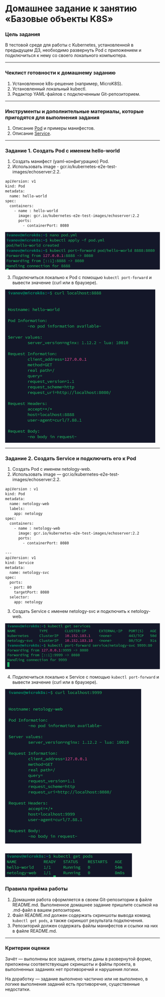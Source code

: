 # Домашнее задание к занятию «Базовые объекты K8S»

### Цель задания

В тестовой среде для работы с Kubernetes, установленной в предыдущем ДЗ, необходимо развернуть Pod с приложением и подключиться к нему со своего локального компьютера. 

------

### Чеклист готовности к домашнему заданию

1. Установленное k8s-решение (например, MicroK8S).
2. Установленный локальный kubectl.
3. Редактор YAML-файлов с подключенным Git-репозиторием.

------

### Инструменты и дополнительные материалы, которые пригодятся для выполнения задания

1. Описание [Pod](https://kubernetes.io/docs/concepts/workloads/pods/) и примеры манифестов.
2. Описание [Service](https://kubernetes.io/docs/concepts/services-networking/service/).

------

### Задание 1. Создать Pod с именем hello-world

1. Создать манифест (yaml-конфигурацию) Pod.
2. Использовать image - gcr.io/kubernetes-e2e-test-images/echoserver:2.2.

```
apiVersion: v1
kind: Pod
metadata:
  name: hello-world
spec:
  containers:
    - name : hello-world
      image: gcr.io/kubernetes-e2e-test-images/echoserver:2.2
      ports:
        - containerPort: 8080
```
![k8s](https://github.com/gaming4funNel/k8s-hw-2/blob/main/img/1.png)

3. Подключиться локально к Pod с помощью `kubectl port-forward` и вывести значение (curl или в браузере).

![k8s](https://github.com/gaming4funNel/k8s-hw-2/blob/main/img/2.png)

------

### Задание 2. Создать Service и подключить его к Pod

1. Создать Pod с именем netology-web.
2. Использовать image — gcr.io/kubernetes-e2e-test-images/echoserver:2.2.

```
apiVersion : v1
kind: Pod
metadata:
  name: netology-web
  labels:
    app: netology
spec:
  containers:
    - name : netology-web
      image: gcr.io/kubernetes-e2e-test-images/echoserver:2.2
      ports:
        - containerPort: 8080

---
apiVersion: v1
kind: Service
metadata:
  name: netology-svc
spec:
  ports:
  - port: 80
    targetPort: 8080
  selector:
    app: netology
```

3. Создать Service с именем netology-svc и подключить к netology-web.

![k8s](https://github.com/gaming4funNel/k8s-hw-2/blob/main/img/3.png)

4. Подключиться локально к Service с помощью `kubectl port-forward` и вывести значение (curl или в браузере).

![k8s](https://github.com/gaming4funNel/k8s-hw-2/blob/main/img/4.png)

![k8s](https://github.com/gaming4funNel/k8s-hw-2/blob/main/img/5.png)
------

### Правила приёма работы

1. Домашняя работа оформляется в своем Git-репозитории в файле README.md. Выполненное домашнее задание пришлите ссылкой на .md-файл в вашем репозитории.
2. Файл README.md должен содержать скриншоты вывода команд `kubectl get pods`, а также скриншот результата подключения.
3. Репозиторий должен содержать файлы манифестов и ссылки на них в файле README.md.

------

### Критерии оценки
Зачёт — выполнены все задания, ответы даны в развернутой форме, приложены соответствующие скриншоты и файлы проекта, в выполненных заданиях нет противоречий и нарушения логики.

На доработку — задание выполнено частично или не выполнено, в логике выполнения заданий есть противоречия, существенные недостатки.
